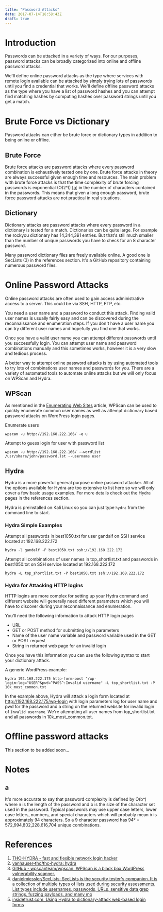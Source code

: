 ```yaml
---
title: "Password Attacks"
date: 2017-07-14T18:58:43Z
draft: true
---
```


# Introduction
Passwords can be attacked in a variety of ways. For our purposes, password attacks can be broadly categorized into online and offline password attacks. 

We'll define online password attacks as the type where services with remote login available can be attacked by simply trying lots of passwords until you find a credential that works. We'll define offline password attacks as the type where you have a list of password hashes and you can attempt find matching hashes by computing hashes over password strings until you get a match.

# Brute Force vs Dictionary
Password attacks can either be brute force or dictionary types in addition to being online or offline.

## Brute Force
Brute force attacks are password attacks where every password combination is exhaustively tested one by one. Brute force attacks in theory are always successful given enough time and resources. The main problem with brute force attacks is that the time complexity of brute forcing passwords is exponential (O(2ⁿ)) [[a]](#a) in the number of characters contained in the passwords. This means that given a long enough password, brute force password attacks are not practical in real situations.

## Dictionary
Dictionary attacks are password attacks where every password in a dictionary is tested for a match. Dictionaries can be quite large. For example the rockyou dictionary has 14,344,391 entries. But that's still much smaller than the number of unique passwords you have to check for an 8 character password.

Many password dictionary files are freely available online. A good one is SecLists (3) in the references section. It's a GitHub repository containing numerous password files. 

# Online Password Attacks
Online password attacks are often used to gain access administrative access to a server. This could be via SSH, HTTP, FTP, etc. 

You need a user name and a password to conduct this attack. Finding valid user names is usually fairly easy and can be discovered during the reconnaissance and enumeration steps. If you don't have a user name you can try different user names and hopefully you find one that works.

Once you have a valid user name you can attempt different passwords until you successfully login. You can attempt user name and password combinations manually and this sometimes works, however it is a very slow and tedious process.

A better way to attempt online password attacks is by using automated tools to try lots of combinations user names and passwords for you. There are a variety of automated tools to automate online attacks but we will only focus on WPScan and Hydra.

## WPScan
As mentioned in the [Enumerating Web Sites](http://learn.greyhatctf.com/attack/enumerating_websites/) article, WPScan can be used to quickly enumerate common user names as well as attempt dictionary based password attacks on WordPress login pages.

Enumerate users
```
wpscan -u http://192.168.222.166/ -e u
```

Attempt to guess login for user with password list
```
wpscan -u http://192.168.222.166/ --wordlist /usr/share/john/password.lst --username user
```

## Hydra
Hydra is a more powerful general purpose online password attacker. All of the options available for Hydra are too extensive to list here so we will only cover a few basic usage examples. For more details check out the Hydra pages in the references section.

Hydra is preinstalled on Kali Linux so you can just type ```hydra``` from the command line to start.

### Hydra Simple Examples

Attempt all passwords in best1050.txt for user gandalf on SSH service located at 192.168.222.172
```
hydra -l gandalf -P best1050.txt ssh://192.168.222.172
```

Attempt all combinations of user names in top_shortlist.txt and passwords in  best1050.txt on SSH service located at 192.168.222.172
```
hydra -L top_shortlist.txt -P best1050.txt ssh://192.168.222.172
```

### Hydra for Attacking HTTP logins
HTTP logins are more complex for setting up your Hydra command and different website will generally need different parameters which you will have to discover during your reconnaissance and enumeration.

You'll need the following information to attack HTTP login pages

- URL
- GET or POST method for submitting login parameters
- Name of the user name variable and password variable used in the GET or POST request
- String in returned web page for an invalid login

Once you have this information you can use the following syntax to start your dictionary attack.

A generic WordPress example:
```
hydra 192.168.222.175 http-form-post "/wp-login:log=^USER^&pwd=^PASS^:Invalid username" -L top_shortlist.txt -P 10k_most_common.txt
```
In the example above, Hydra will attack a login form located at http://192.168.222.175/wp-login with login parameters log for user name and pwd for the password and a string on the returned website for invalid login of ```Invalid username```. We're attempting all user names from top_shortlist.txt and all passwords in 10k_most_common.txt. 

# Offline password attacks
This section to be added soon...

# Notes
## a
It's more accurate to say that password complexity is defined by O(bⁿ) where n is the length of the password and b is the size of the character set used in the password. Typical passwords may use upper case letters, lower case letters, numbers, and special characters which will probably mean b is approximately 94 characters. So a 9 character password has 94⁹ = 572,994,802,228,616,704 unique combinations.


# References
1. [THC-HYDRA - fast and flexible network login hacker](https://www.thc.org/thc-hydra/)
2. [vanhauser-thc/thc-hydra: hydra](https://github.com/vanhauser-thc/thc-hydra)
3. [GitHub - wpscanteam/wpscan: WPScan is a black box WordPress vulnerability scanner.](https://github.com/wpscanteam/wpscan)
4. [danielmiessler/SecLists: SecLists is the security tester's companion. It is a collection of multiple types of lists used during security assessments. List types include usernames, passwords, URLs, sensitive data grep strings, fuzzing payloads, and many mo](https://github.com/danielmiessler/SecLists)
5. [insidetrust.com: Using Hydra to dictionary-attack web-based login forms](http://insidetrust.blogspot.com/2011/08/using-hydra-to-dictionary-attack-web.html)